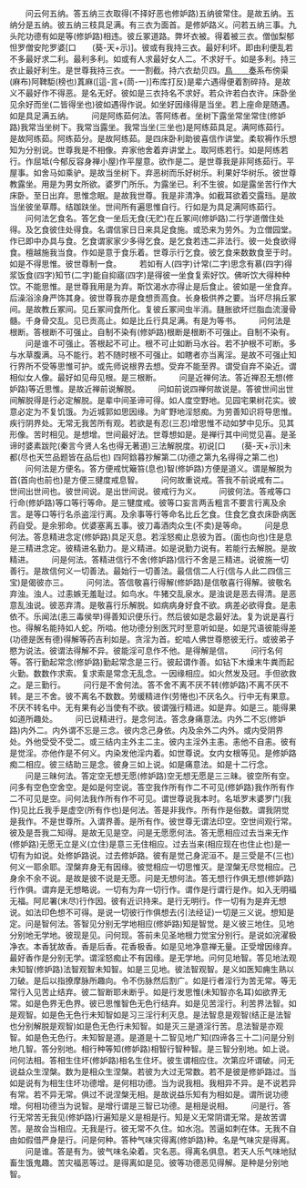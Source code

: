 <!-- { "loadSidebar": true } -->
　　问云何五纳。答五纳三衣取得(不择好恶也修妒路)五纳彼常住。是故五纳。五纳分是五纳。彼五纳三枝具足满。有三衣为面首。是修妒路义。问若五纳三事。九头陀功德有如是等(修妒路)相违。彼丘冢道路。弊坏衣被。得着被三衣。僧伽梨郁怛罗僧安陀罗婆[口　　(葵-天+示)]。彼或有我持三衣。最好利坏。即由利便乱若不多最好求二利。最利多利。如或有人求最好女人二。不求好千。如是多利。持三衣止最好利生。是世尊我持三衣。一一割截。持六衣劫贝四。[鳥　　奏](葛也青构反)系布傍渠(麻布)阿鞞駏(榜也)蒖麻([這-言+(茼-一)]布库打反)是辈六遇得便着割碎持。是故义不最好作不得恶。是名无好。彼如是三衣持名不求好。若众许若白衣许。床卧坐见余好而坐(二皆得坐也)彼如遇得作说。如坐好因缘得是当坐。若上座命是随遇。如是具足满五纳。
　　问是阿练茹何法。答阿练者。坐树下露坐常坐常住(修妒路)我常当坐树下。我常当露坐。我常当坐(三坐也)是阿练茹具足。满阿练茹行。是故阿练茹。阿练茹分。是故阿练茹。是四床卧利助彼喜信作讲堂。柔软褥作乐想知为分别说。世尊我是不相像。弃家他舍着弃讲堂上。取阿练若行。如是阿练若行。作屈坻(今郁反容身禅小屋)作平屋意。欲作是二。是世尊我是非阿练茹行。平屋事。如舍马如乘驴。是故当坐树下。弃恶树而乐好树乐。利果好华树乐。彼世尊教露坐。用是为男女所欲。婆罗门所乐。为露坐已。利不生彼。如是露坐苦行作大床卧。至日出弃。思惟念眠。是故我世尊。我是非清净。如截耳欲着交露珰。是故当坐彼坐草蓐。结跏趺坐。世间所有遍思惟自行。行如是为具足满阿练茹行。
　　问何法乞食名。答乞食一坐后无食(无贮)在丘冢间(修妒路)二行学道僧住处得。及乞食彼住处得食。名谓信家日日来具足食施。或恐来为劳外。为立僧园堂。作已即中办具与食。乞食谓家家少多得乞食。是乞食若违二非法行。彼一处食欲得食。檀越施我当食。作如是意于食乐着。世尊示行乞食。彼乞食来数数食至于时。如是不得思惟。彼世尊制一食。
　　若如有人(四字)计常(二字)思念有慕(四字)得浆饭食(四字)知节(二字)能自抑寤(四字)是得彼一坐食复索好饮。佛听饮大得种种饮。不能思惟。是世尊我用是为弃。斯饮渴水亦得止是后食止。彼如是一坐食弃。后澡浴涂身严饰其身。彼世尊我亦是食想贡高食。长身极供养之要。当坏尽捐丘冢间。是故教丘冢间。见丘冢间食所化。复彼丘冢间虫半消。膖胀欲坏烂脂血流漫骨髓。千身骨交乱。见已贡高止。如是比丘行具足满。有是为等书。
　　问何法是根断。答根断不可强止。自制不染有(修妒路)根断是根断不可强止。自制不染有。
　　问是谁不可强止。答根起不可止。根不可止如断马水谷。若不护根不可断。多与水草腹满。马不能行。若不随时根不可强止。如瞎者亦当离淫。是故不可强止知行界所不受等思惟可护。或先师说根界去想。受弃不能至界。谓受自弃不染近。谓相似女人像。最好如见母见根。是三根断。
　　问是近禅何法。答近禅忍无想(修妒路)等近思惟。是故近禅前说解脱。
　　问如前说四禅何故说是。答彼世间出世间解脱得是行必定解脱。是辈中间圣谛可得。如人度空野地。见园宅果树花实。彼意必定为不复饥饿。为近城郭如思因缘。为旷野地淫怒痴。为劳善知识将导思惟。疾行阴界处。无常无我苦所有观。若欲是有忍(三忍)增思惟不动如梦中见乐。见其形像。苦时相见。是想增。世间最好法。世尊想如是。是禅行其中间觉见喜。是圣谛时婆素跋陀(秦言今贤人名也得无著道)三法解脱度。初说[口　　(葵-天+示)]未都(尽也天竺品题皆在品后也)
四阿鋡暮抄解第二(功德之第九名得得之第二也)
　　问何法是方便名。答方便戒忧簸笞(息也)智(修妒路)方便是道义。谓是解脱为首(首向也前也)是方便三揵度戒息智。
　　问何故重说戒。答我不前说戒有二。世间出世间也。彼世间说。是出世间说。彼戒行为义。
　　问彼何法。答戒等口行命(修妒路)等口等行等命。是三犍度戒。彼等口妄言两舌粗言不要言行离及余言。是等口等行名杀盗淫行离。及余事等行等命名比丘乞食。住食乞食衣床卧病医药自受。是余邪命。优婆塞离五事。彼刀毒酒肉众生(不卖)是等命。
　　问是息何法。答息精进念定(修妒路)具足灭息。若淫怒痴止息彼为首。(面也向也)住是息是三精进念定。彼精进名勤力。是义精进。如是说勤力说有。若能行去解脱。是故精进。
　　问是何法。答精进信行不舍(修妒路)信行不舍是三精进。说彼施一切善行。是故信何义一切善法。最始行一切善法。最信信二人行(信与人此二四信三宝)是偈彼亦三。
　　问何法。答信敬喜行得解(修妒路)是信敬喜行得解。彼敬名弃浊。浊人。过恚嫉无羞耻过。如鸟水。牛猪交乱泉水。是浊说是恶去得清。是恶意乱浊说。彼恶弃清。是敬喜行乐解脱。如病病身好食不欲。病差必欲得食。是恚依不。乐闻法(恚三毒侯举)得善知识便乐行。然后彼如是念最好法。复为说是喜行也。得解名能持如人蛇。所啮。他功德分别医咒时至意听如是。如是咒语彼能得差(功德是医有德)得解等药吉利如是。贪淫为首。蛇啮人佛世尊愍彼无行。或彼弟子愍为说法。彼谓法得解不异。彼能淫可息作不他。是得解是信。
　　问行名何等。答行勤起常念(修妒路)勤起常念是三行。彼起谓作善。如钻下木燥末牛粪而起火勤。数数作求索。复求索是常念无乱念。一因缘相应。如火然发及冠。手但欲救之。是三勤行。
　　问行是不舍何法。答不舍不离不厌不转(修妒路)不离不厌不转。是三不舍。彼不离名不数数。劳缓精进作(劳惓也)不厌名久。行中无有果意。不厌不转名中。无有果有必当使有不欲。彼谓强行精进。如是弃。如是三。能得果如道所趣处。
　　问已说精进行。是念何法。答念身痛意法。内外二不忘(修妒路)内外二。内外谓不忘是三念。彼内念己身依。内及余外二内外。或内受阴界处。外他受受不受二。或三结内主外主二主。彼内主淫外主恚。恚他不自恚。彼有是觉淫。亦他作是不何义。内染发他淫内着。如世尊说。女内女根等见。是修妒路痴二相应。彼三结助三是念。彼身三如上说。如是痛意法。如是十二行念。
　　问是三昧何法。答定空无想无愿(修妒路)空无想无愿是三三昧。彼空所有空。问多有空色空舍空。是如是何空说。答空我作所有作二不可见(修妒路)我作所有作二不可见是空。问何法我作所有作不可见。谓世尊说我本时。名坻罗末婆罗门(我作)见比丘我手是虚空(所有作也)是何法。答是非我作。所有作是俗数。谓我阴觉是我作。不是世尊所。入谓界善。是所有作。彼世尊无谓法印空。空世间观行常。彼及是吾我二知得。是故无见是空。问是无愿愿何法。答无愿相应过去当来无作(修妒路)无愿无立是义(立住)是意三无住相应。过去当来(相应现在也住止也)是一切有为如说。处修妒路说。过去修妒路。彼有是觉己身泥洹不。是三受是不(三也)何义一耶余耶。涅槃弃身无有因缘。彼觉相应一切思惟灭。是涅槃无尽觉相应。己身余不余不说。是故是彼不说是无愿。问是无想何法。答无想行作俱无想(修妒路)行作俱。谓弃是无想略说。一切有为弃一切行作。谓作是行谓行是作。如入无明福无福。阿尼署(末尽)行作因。彼有近识持来。是行无明行。作一切有为是弃无想说。如法印色想不可得。是说一切彼行作俱想去(引法经证)一切是三义说。想知是定。问是智何法。答智见分别无学地相应(修妒路)知是智觉。是义彼三地住。见地分别地无学地。彼现是见。问何现。答前未见圣地根力觉宝分别行。是说如浣濯极净衣。本香犹故香。香是后香。花香极香。如是见地净意禅无量。正受增因缘弃。最好香作是分别无学。谓淫怒痴止不有因缘。是无学地。问何见地智。答见地法观未知智(修妒路)法智观智未知智。如是三见地。彼法智观智。是义如医知痈生熟以刀破。是后以指撩摩脉所趣向。令不伤脉然后割广。如是行者淫行为苦无常。等无常行入见苦止结弃。彼二智断耶未断乎。如是行发思惟(未知智亦名耳)如欲界无常。如是色界无色界。彼已思惟智色无色行结弃。如是见苦淫行。利苦界法智。如是观智。如是色无色行未知智如是习三淫行利灭息。是法智息是观智(结正是法智也分别解脱是观智)如是色无色行未知智。如是灭三是道淫行苦。息法智是亦观智。如是色无色行。未知智是道。是道是十二智见地广知(四谛各三十二)问是分别地几智。答分别地。相行种等知(修妒路)相智行智种智。是三智分别地。如上说。问何法相。答相生住坏(修妒路)相名生住坏。彼生谓相应住。次第应坏谓破。问无说益众生涅槃。数为是相众生涅槃。若彼为大过无常数。若不是彼是修妒路过。当如是说有为相生住坏功德增。是何相功德。当为说我相。我相异不异。是不说若异有常。若不异无常。俱过不说涅槃无相。是故说益乐知有为相如是。谓所说功德增。何相功德当为说智。是增行谓是三智已功德。是相是说相。
　　问是行。答行无常苦无我见(修妒路)行遍知是义是相是行。知是义无常阴谓无常。是故苦谓苦。是故会当相应。无我是行。彼无常不久住。如水泡。苦逼如刺在体。无我不自由如假借严身是行。问是何种。答种气味灾得离(修妒路)种。名是气味灾是得离。
　　问是谁。答是有为。彼气味名染着。灾名恶。得离名俱息。若天人乐气味地狱畜生饿鬼趣。苦灾福恶等过。是得离如是见。彼等功德恶见得解。是种是分别地智。
